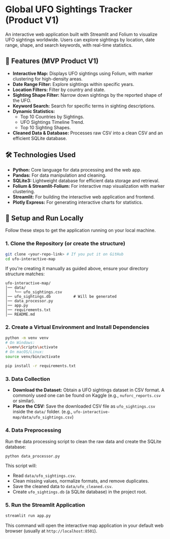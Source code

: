 
# Global UFO Sightings Tracker (Product V1)

An interactive web application built with Streamlit and Folium to visualize UFO sightings worldwide. Users can explore sightings by location, date range, shape, and search keywords, with real-time statistics.

## 🎯 Features (MVP Product V1)

-   **Interactive Map:** Displays UFO sightings using Folium, with marker clustering for high-density areas.
-   **Date Range Filter:** Explore sightings within specific years.
-   **Location Filters:** Filter by country and state.
-   **Sighting Shape Filter:** Narrow down sightings by the reported shape of the UFO.
-   **Keyword Search:** Search for specific terms in sighting descriptions.
-   **Dynamic Statistics:**
    -   Top 10 Countries by Sightings.
    -   UFO Sightings Timeline Trend.
    -   Top 10 Sighting Shapes.
-   **Cleaned Data & Database:** Processes raw CSV into a clean CSV and an efficient SQLite database.

## 🛠️ Technologies Used

-   **Python:** Core language for data processing and the web app.
-   **Pandas:** For data manipulation and cleaning.
-   **SQLite3:** Lightweight database for efficient data storage and retrieval.
-   **Folium & Streamlit-Folium:** For interactive map visualization with marker clustering.
-   **Streamlit:** For building the interactive web application and frontend.
-   **Plotly Express:** For generating interactive charts for statistics.

## 🚀 Setup and Run Locally

Follow these steps to get the application running on your local machine.

### 1. Clone the Repository (or create the structure)

```bash
git clone <your-repo-link> # If you put it on GitHub
cd ufo-interactive-map
```
If you're creating it manually as guided above, ensure your directory structure matches:
```
ufo-interactive-map/
│── data/
│   └── ufo_sightings.csv
│── ufo_sightings.db          # Will be generated
│── data_processor.py
│── app.py
│── requirements.txt
│── README.md
```

### 2. Create a Virtual Environment and Install Dependencies

```bash
python -m venv venv
# On Windows:
.\venv\Scripts\activate
# On macOS/Linux:
source venv/bin/activate

pip install -r requirements.txt
```

### 3. Data Collection

-   **Download the Dataset:** Obtain a UFO sightings dataset in CSV format. A commonly used one can be found on Kaggle (e.g., `nuforc_reports.csv` or similar).
-   **Place the CSV:** Save the downloaded CSV file as `ufo_sightings.csv` inside the `data/` folder.
    (e.g., `ufo-interactive-map/data/ufo_sightings.csv`)

### 4. Data Preprocessing

Run the data processing script to clean the raw data and create the SQLite database:

```bash
python data_processor.py
```
This script will:
-   Read `data/ufo_sightings.csv`.
-   Clean missing values, normalize formats, and remove duplicates.
-   Save the cleaned data to `data/ufo_cleaned.csv`.
-   Create `ufo_sightings.db` (a SQLite database) in the project root.

### 5. Run the Streamlit Application

```bash
streamlit run app.py
```
This command will open the interactive map application in your default web browser (usually at `http://localhost:8501`).



